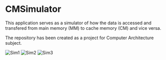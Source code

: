 # CMSimulator
This application serves as a simulator of how the data is accessed and transfered from main memory (MM) to cache memory (CM) and vice versa.

The repository has been created as a project for Computer Architecture subject.

![Sim1](https://user-images.githubusercontent.com/33251573/143720682-09f73a89-e637-4543-8393-c32ba6001392.png)
![Sim2](https://user-images.githubusercontent.com/33251573/143720764-5e08a609-0624-4cc0-8939-023fa33b856f.png)
![Sim3](https://user-images.githubusercontent.com/33251573/143720681-efebf355-1eaa-4e02-9735-69a6fa7095f2.png)
